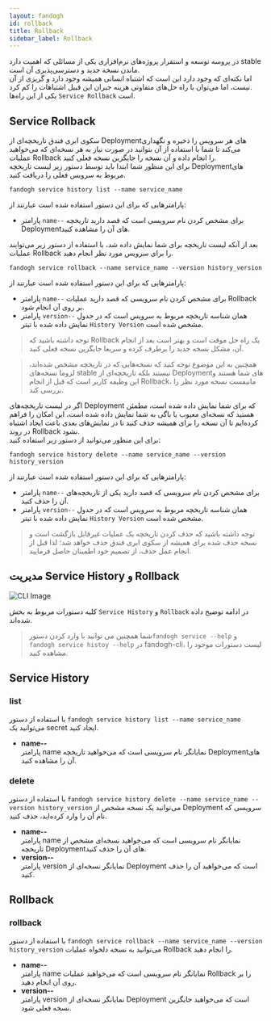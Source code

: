 ```yaml
---
layout: fandogh
id: rollback
title: Rollback
sidebar_label: Rollback
---
```


در پروسه توسعه و استقرار پروژه‌های نرم‌افزاری یکی از مسائلی که اهمیت دارد stable ماندن نسخه جدید و دسترسی‌پذیری آن است.\
اما نکته‌ای که وجود دارد این است که اشتباه انسانی همیشه وجود دارد و گریزی از آن نیست، اما می‌توان با راه‌ حل‌های متفاوتی هزینه جبران این قبیل اشتباهات را کم کرد.\
یکی از این راه‌ها `Service Rollback` است.

## Service Rollback

سکوی ابری فندق تاریخچه‌ای از Deploymentهای هر سرویس را ذخیره و نگهداری می‌کند تا شما با استفاده از آن بتوانید در صورت نیاز به هر نسخه‌ای که می‌خواهید عملیات Rollback را انجام داده و آن نسخه را جایگزین نسخه فعلی کنید. \
برای این منظور شما ابتدا باید توسط دستور زیر لیست تاریخچه Deploymentهای مربوط به سرویس فعلی را دریافت کنید.

```
fandogh service history list --name service_name
```
پارامتر‌هایی که برای این دستور استفاده شده است عبارتند از:

- پارامتر `name--` برای مشخص کردن نام سرویسی است که قصد دارید تاریخچه Deploymentهای آن را مشاهده کنید. 

بعد از آنکه لیست تاریخچه برای شما نمایش داده شد، با استفاده از دستور زیر می‌توایند عملیات Rollback را برای سرویس مورد نظر انجام دهید.
```
fandogh service rollback --name service_name --version history_version
```
پارامتر‌هایی که برای این دستور استفاده شده است عبارتند از:

- پارامتر `name--` برای مشخص کردن نام سرویسی که قصد دارید عملیات Rollback بر روی آن انجام شود. 
- پارامتر `version--` همان شناسه تاریخچه مربوط به سرویس است که در جدول نمایش داده شده با تیتر `History Version` مشخص شده است. 

>توجه داشته باشید که Rollback یک راه حل موقت است و بهتر است بعد از انجام آن، مشکل نسخه جدید را برطرف کرده و سریعا جایگزین نسخه فعلی کنید.

>همچنین به این موضوع توجه کنید که نسخه‌هایی که در تاریخچه مشخص شده‌اند، لزوما نسخه‌های stable نیستند بلکه تاریخچه‌ای از Deploymentهای شما هستند و این وظیفه کاربر است که قبل از انجام Rollback، مانیفست نسخه مورد نظر را بررسی کند.

اگر در لیست تاریخچه‌های Deployment که برای شما نمایش داده شده است، مطمئن هستید که نسخه‌ای معیوب یا باگی به شما نمایش داده شده است، این امکان را فراهم کرده‌ایم تا آن نسخه را برای همیشه حذف کنید تا در نمایش‌های بعدی باعث ایجاد اشتباه در روند Rollback نشود.\
برای این منظور می‌توانید از دستور زیر استفاده کنید:
```
fandogh service history delete --name service_name --version history_version
```
پارامتر‌هایی که برای این دستور استفاده شده است عبارتند از:

- پارامتر `name--` برای مشخص کردن نام سرویسی که قصد دارید یکی از تاریخچه‌های آن را حذف کنید.
- پارامتر `version--` همان شناسه تاریخچه مربوط به سرویس است که در جدول نمایش داده شده با تیتر `History Version` مشخص شده است. 

>توجه داشته باشید که حذف کردن تاریخچه یک عملیات غیرقابل بازگشت است و نسخه حذف شده برای همیشه از سکوی ابری فندق حذف خواهد شد؛ لذا قبل از انجام عمل حذف، از تصمیم خود اطمینان حاصل فرمایید.


##  مدیریت Service History و Rollback
![ CLI Image](/img/docs/cli_image.png "CLI Image")


کلیه دستورات مربوط به بخش `Service History` و ‍‍`Rollback` در ادامه توضیح داده شده‌اند.

>شما همچنین می توانید با وارد کردن دستور`fandogh service --help` و `fandogh service histoy --help` در fandogh-cli، لیست دستورات موجود را مشاهده کنید.

## Service History

###  list
با استفاده از دستور `fandogh service history list --name service_name` می‌توانید یک secret ایجاد کنید.

* **name--**\
پارامتر name نمایانگر نام سرویسی است که می‌خواهید تاریخچه Deploymentهای آن را مشاهده کنید.

###  delete
با استفاده از دستور `fandogh service history delete --name service_name --version history_version` می‌توانید یک نسخه مشخص از Deployment سرویسی که نام آن را وارد کرده‌اید، حذف کنید.

* **name--**\
پارامتر name نمایانگر نام سرویسی است  که می‌خواهید نسخه‌ای مشخص از تاریخچه Deploymentهای آن را حذف کنید.
* **version--**\
پارامتر version نمایانگر نسخه‌ای از Deployment است که می‌خواهید آن را حذف کنید.

## Rollback

###  rollback
با استفاده از دستور `fandogh service rollback --name service_name --version history_version` می‌توانید به نسخه‌ دلخواه عملیات Rollback را انجام دهید.

* **name--**\
پارامتر name نمایانگر نام سرویسی است که می‌خواهید عملیات Rollback را بر روی آن انجام دهید.
* **version--**\
پارامتر version نمایانگر نسخه‌ای از Deployment است که می‌خواهید جایگزین نسخه فعلی شود.
